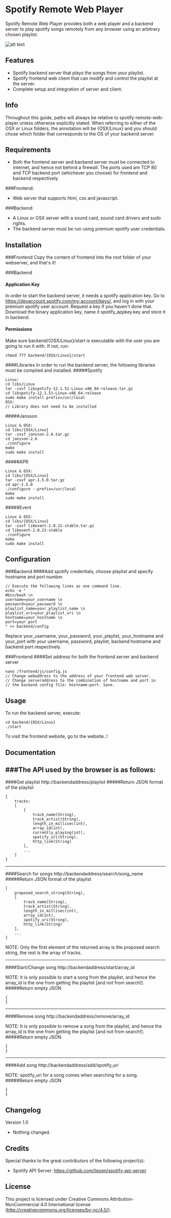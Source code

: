 Spotify Remote Web Player
=========================
Spotify Remote Web Player provides both a web player and a backend server to play spotify songs remotely from any browser using an arbitrary chosen playlist.

![alt text](https://github.com/larskrjo/spotify-remote-web-player/raw/master/frontend/images/screenshot.png "Spotify Remote Web Player")

Features
--------
* Spotify backend server that plays the songs from your playlist.
* Spotify frontend web client that can modify and control the playlist at the server.
* Complete setup and integration of server and client.

Info
--------
Throughout this guide, paths will always be relative to spotify-remote-web-player unless otherwise explicitly stated. When referring to either of the OSX or Linux folders, the annotation will be {OSX/Linux} and you should chose which folder that corresponds to the OS of your backend server.

Requirements
------------
* Both the frontend server and backend server must be connected to internet, and hence not behind a firewall. The ports used are TCP 80 and TCP backend port (whichever you choose) for frontend and backend respectively.

###Frontend:
* Web server that supports html, css and javascript.

###Backend:
* A Linux or OSX server with a sound card, sound card drivers and sudo rights.
* The backend server must be run using premium spotify user credentials.

Installation
------------
###Frontend
Copy the content of frontend into the root folder of your webserver, and that's it!

###Backend
#### Application Key
In order to start the backend server, it needs a spotify application key. Go to https://devaccount.spotify.com/my-account/keys/, and log in with your premium spotify user account. Request a key if you haven't done that. Download the binary application key, name it spotify_appkey.key and store it in backend.
#### Permissions
Make sure backend/{OSX/Linux}/start is executable with the user you are going to run it with. If not, run:
```
chmod 777 backend/{OSX/Linux}/start
```
####Libraries
In order to run the backend server, the following libraries must be compiled and installed.
#####Spotify
```
Linux:
cd libs/Linux
tar -zxvf libspotify-12.1.51-Linux-x86_64-release.tar.gz 
cd libspotify-12.1.51-Linux-x86_64-release
sudo make install prefix=/usr/local
OSX:
// Library does not need to be installed
```
#####Jansson
```
Linux & OSX:
cd libs/{OSX/Linux}
tar -zxvf jansson-2.6.tar.gz
cd jansson-2.6
./configure
make
sudo make install
```
#####APR
```
Linux & OSX:
cd libs/{OSX/Linux}
tar -zxvf apr-1.5.0.tar.gz
cd apr-1.5.0
./configure --prefix=/usr/local
make
sudo make install
```
#####Event
```
Linux & OSX:
cd libs/{OSX/Linux}
tar -zxvf libevent-2.0.21-stable.tar.gz
cd libevent-2.0.21-stable
./configure
make
sudo make install
```

Configuration
-------------
###Backend
####Add spotify credentials, choose playlist and specify hostname and port number.
```
// Execute the following lines as one command line.
echo -e "
#bin/bash \n
username=your_username \n
password=your_password \n
playlist_name=your_playlist_name \n
playlist_uri=your_playlist_uri \n
hostname=your_hostname \n
port=your_port
" >> backend/config
```
Replace your_username, your_password, your_playlist, your_hostname and your_port 
with your username, password, playlist, backend hostname and backend port respectively.

###Frontend
####Set address for both the frontend server and backend server
```
nano /frontend/js/config.js
// Change webaddress to the address of your frontend web server.
// Change serveraddress to the combination of hostname and port in
// the backend config file: hostname:port. Save.
```
Usage
-----
To run the backend server, execute:
```
cd backend/{OSX/Linux}
./start
```
To visit the frontend website, go to the website..!

Documentation
----------
###The API used by the browser is as follows:
------------------
####Get playlist
http://backendaddress/playlist
#####Return JSON format of the playlist
```
{
    tracks:
    [
        [
            track_name(String),
            track_artist(String),
            length_in_millisec(int),
            array_id(int),
            currently_playing(int),
            spotify_uri(String),
            http_link(String)
        ],
        ...
    ]
}
```
------------------
####Search for songs
http://backendaddress/search/song_name
#####Return JSON format of the playlist
```
[
    proposed_search_string(String),
    [
        track_name(String),
        track_artist(String),
        length_in_millisec(int),
        array_id(int),
        spotify_uri(String),
        http_link(String)
    ],
    ...
]
```
NOTE: Only the first element of the returned array is the proposed search string, the rest is the array of tracks.

---------------------
####Start/Change song
http://backendaddress/start/array_id

NOTE: It is only possible to start a song from the playlist, and hence the array_id is the one from getting the playlist [and not from search!].
#####Return empty JSON
```
{
}
```
------------
####Remove song
http://backendaddress/remove/array_id

NOTE: It is only possible to remove a song from the playlist, and hence the array_id is the one from getting the playlist [and not from search!].
#####Return empty JSON
```
{
}
```
------------
####Add song
http://backendaddress/add/spotify_uri

NOTE: spotify_uri for a song comes when searching for a song.
#####Return empty JSON
```
{
}
```

Changelog
---------

Version 1.0
* Nothing changed.


Credits
-------

Special thanks to the great contributors of the following project(s):

* Spotify API Server: https://github.com/liesen/spotify-api-server

License
-------

This project is licensed under Creative Commons Attribution-NonCommercial 4.0 International license (http://creativecommons.org/licenses/by-nc/4.0/).